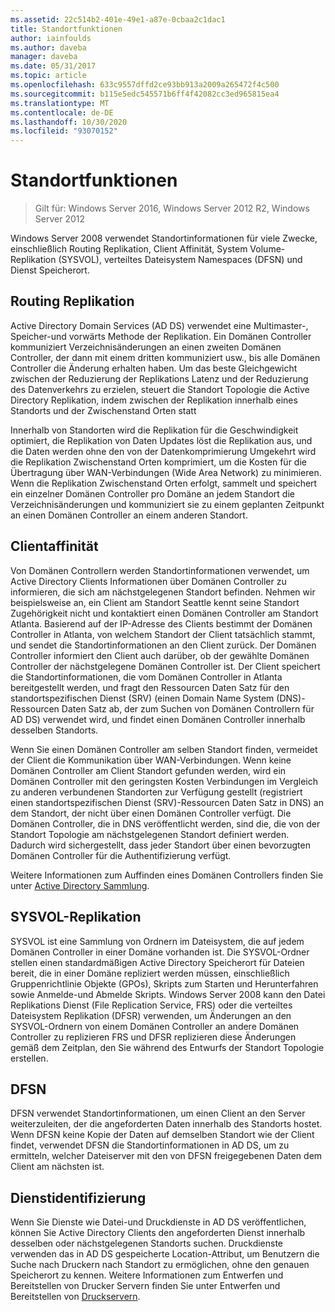 ```yaml
---
ms.assetid: 22c514b2-401e-49e1-a87e-0cbaa2c1dac1
title: Standortfunktionen
author: iainfoulds
ms.author: daveba
manager: daveba
ms.date: 05/31/2017
ms.topic: article
ms.openlocfilehash: 633c9557dffd2ce93bb913a2009a265472f4c500
ms.sourcegitcommit: b115e5edc545571b6ff4f42082cc3ed965815ea4
ms.translationtype: MT
ms.contentlocale: de-DE
ms.lasthandoff: 10/30/2020
ms.locfileid: "93070152"
---
```

# <a name="site-functions"></a>Standortfunktionen

> Gilt für: Windows Server 2016, Windows Server 2012 R2, Windows Server 2012

 Windows Server 2008 verwendet Standortinformationen für viele Zwecke, einschließlich Routing Replikation, Client Affinität, System Volume-Replikation (SYSVOL), verteiltes Dateisystem Namespaces (DFSN) und Dienst Speicherort.

## <a name="routing-replication"></a>Routing Replikation
Active Directory Domain Services (AD DS) verwendet eine Multimaster-, Speicher-und vorwärts Methode der Replikation. Ein Domänen Controller kommuniziert Verzeichnisänderungen an einen zweiten Domänen Controller, der dann mit einem dritten kommuniziert usw., bis alle Domänen Controller die Änderung erhalten haben. Um das beste Gleichgewicht zwischen der Reduzierung der Replikations Latenz und der Reduzierung des Datenverkehrs zu erzielen, steuert die Standort Topologie die Active Directory Replikation, indem zwischen der Replikation innerhalb eines Standorts und der Zwischenstand Orten statt

Innerhalb von Standorten wird die Replikation für die Geschwindigkeit optimiert, die Replikation von Daten Updates löst die Replikation aus, und die Daten werden ohne den von der Datenkomprimierung Umgekehrt wird die Replikation Zwischenstand Orten komprimiert, um die Kosten für die Übertragung über WAN-Verbindungen (Wide Area Network) zu minimieren. Wenn die Replikation Zwischenstand Orten erfolgt, sammelt und speichert ein einzelner Domänen Controller pro Domäne an jedem Standort die Verzeichnisänderungen und kommuniziert sie zu einem geplanten Zeitpunkt an einen Domänen Controller an einem anderen Standort.

## <a name="client-affinity"></a>Clientaffinität
Von Domänen Controllern werden Standortinformationen verwendet, um Active Directory Clients Informationen über Domänen Controller zu informieren, die sich am nächstgelegenen Standort befinden. Nehmen wir beispielsweise an, ein Client am Standort Seattle kennt seine Standort Zugehörigkeit nicht und kontaktiert einen Domänen Controller am Standort Atlanta. Basierend auf der IP-Adresse des Clients bestimmt der Domänen Controller in Atlanta, von welchem Standort der Client tatsächlich stammt, und sendet die Standortinformationen an den Client zurück. Der Domänen Controller informiert den Client auch darüber, ob der gewählte Domänen Controller der nächstgelegene Domänen Controller ist. Der Client speichert die Standortinformationen, die vom Domänen Controller in Atlanta bereitgestellt werden, und fragt den Ressourcen Daten Satz für den standortspezifischen Dienst (SRV) (einen Domain Name System (DNS)-Ressourcen Daten Satz ab, der zum Suchen von Domänen Controllern für AD DS) verwendet wird, und findet einen Domänen Controller innerhalb desselben Standorts.

Wenn Sie einen Domänen Controller am selben Standort finden, vermeidet der Client die Kommunikation über WAN-Verbindungen. Wenn keine Domänen Controller am Client Standort gefunden werden, wird ein Domänen Controller mit den geringsten Kosten Verbindungen im Vergleich zu anderen verbundenen Standorten zur Verfügung gestellt (registriert einen standortspezifischen Dienst (SRV)-Ressourcen Daten Satz in DNS) an dem Standort, der nicht über einen Domänen Controller verfügt. Die Domänen Controller, die in DNS veröffentlicht werden, sind die, die von der Standort Topologie am nächstgelegenen Standort definiert werden. Dadurch wird sichergestellt, dass jeder Standort über einen bevorzugten Domänen Controller für die Authentifizierung verfügt.

Weitere Informationen zum Auffinden eines Domänen Controllers finden Sie unter [Active Directory Sammlung](/previous-versions/windows/it-pro/windows-server-2003/cc780036(v=ws.10)).

## <a name="sysvol-replication"></a>SYSVOL-Replikation
SYSVOL ist eine Sammlung von Ordnern im Dateisystem, die auf jedem Domänen Controller in einer Domäne vorhanden ist. Die SYSVOL-Ordner stellen einen standardmäßigen Active Directory Speicherort für Dateien bereit, die in einer Domäne repliziert werden müssen, einschließlich Gruppenrichtlinie Objekte (GPOs), Skripts zum Starten und Herunterfahren sowie Anmelde-und Abmelde Skripts.  Windows Server 2008 kann den Datei Replikations Dienst (File Replication Service, FRS) oder die verteiltes Dateisystem Replikation (DFSR) verwenden, um Änderungen an den SYSVOL-Ordnern von einem Domänen Controller an andere Domänen Controller zu replizieren FRS und DFSR replizieren diese Änderungen gemäß dem Zeitplan, den Sie während des Entwurfs der Standort Topologie erstellen.

## <a name="dfsn"></a>DFSN
DFSN verwendet Standortinformationen, um einen Client an den Server weiterzuleiten, der die angeforderten Daten innerhalb des Standorts hostet. Wenn DFSN keine Kopie der Daten auf demselben Standort wie der Client findet, verwendet DFSN die Standortinformationen in AD DS, um zu ermitteln, welcher Dateiserver mit den von DFSN freigegebenen Daten dem Client am nächsten ist.

## <a name="service-location"></a>Dienstidentifizierung
Wenn Sie Dienste wie Datei-und Druckdienste in AD DS veröffentlichen, können Sie Active Directory Clients den angeforderten Dienst innerhalb desselben oder nächstgelegenen Standorts suchen. Druckdienste verwenden das in AD DS gespeicherte Location-Attribut, um Benutzern die Suche nach Druckern nach Standort zu ermöglichen, ohne den genauen Speicherort zu kennen. Weitere Informationen zum Entwerfen und Bereitstellen von Drucker Servern finden Sie unter Entwerfen und Bereitstellen von [Druckservern](/previous-versions/windows/it-pro/windows-server-2003/cc785842(v=ws.10)).

